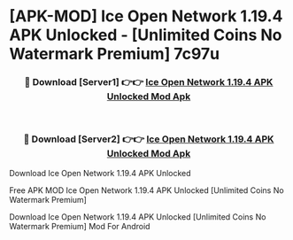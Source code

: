 # [APK-MOD] Ice Open Network 1.19.4 APK Unlocked - [Unlimited Coins No Watermark Premium] 7c97u



<div align="center">
<h3>🔴 Download [Server1] 👉👉 <a href="https://momento.my/?title=Ice_Open_Network_1.19.4_APK_Unlocked">Ice Open Network 1.19.4 APK Unlocked Mod Apk</a></h3><br>

<h3>🔴 Download [Server2] 👉👉 <a href="https://momento.my/?title=Ice_Open_Network_1.19.4_APK_Unlocked">Ice Open Network 1.19.4 APK Unlocked Mod Apk</a></h3>
</div>



Download Ice Open Network 1.19.4 APK Unlocked 

Free APK MOD Ice Open Network 1.19.4 APK Unlocked [Unlimited Coins No Watermark Premium]

Download Ice Open Network 1.19.4 APK Unlocked [Unlimited Coins No Watermark Premium] Mod For Android
